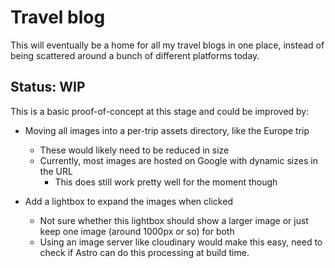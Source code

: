 # Travel blog

This will eventually be a home for all my travel blogs in one place, instead of
being scattered around a bunch of different platforms today.

## Status: WIP

This is a basic proof-of-concept at this stage and could be improved by:

- Moving all images into a per-trip assets directory, like the Europe trip

  - These would likely need to be reduced in size
  - Currently, most images are hosted on Google with dynamic sizes in the URL
    - This does still work pretty well for the moment though

- Add a lightbox to expand the images when clicked
  - Not sure whether this lightbox should show a larger image or just keep one
    image (around 1000px or so) for both
  - Using an image server like cloudinary would make this easy, need to check if
    Astro can do this processing at build time.
